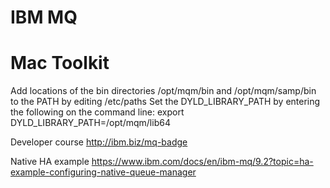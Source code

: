 # IBM MQ
# Mac Toolkit

Add locations of the bin directories /opt/mqm/bin and /opt/mqm/samp/bin to the PATH by editing /etc/paths
Set the DYLD_LIBRARY_PATH by entering the following on the command line:
export DYLD_LIBRARY_PATH=/opt/mqm/lib64

Developer course
http://ibm.biz/mq-badge

Native HA example
https://www.ibm.com/docs/en/ibm-mq/9.2?topic=ha-example-configuring-native-queue-manager
